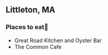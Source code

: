 
## Littleton, MA

### Places to eat:hamburger:
- Great Road Kitchen and Oyster Bar
- The Common Cafe

